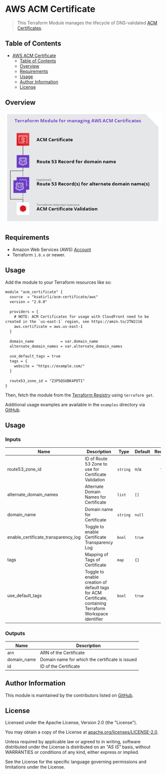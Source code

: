 # AWS ACM Certificate

> This Terraform Module manages the lifecycle of DNS-validated [ACM Certificates](https://docs.aws.amazon.com/acm/latest/userguide/acm-overview.html).

## Table of Contents

- [AWS ACM Certificate](#aws-acm-certificate)
  - [Table of Contents](#table-of-contents)
  - [Overview](#overview)
  - [Requirements](#requirements)
  - [Usage](#usage)
  - [Author Information](#author-information)
  - [License](#license)

## Overview

![Terraform Module: AWS ACM Certificate](https://raw.githubusercontent.com/ksatirli/terraform-aws-acm-certificate/main/overview.png "Terraform Module: AWS ACM Certificate")

## Requirements

* Amazon Web Services (AWS) [Account](https://aws.amazon.com/account/)
* Terraform `1.0.x` or newer.

## Usage

Add the module to your Terraform resources like so:

```hcl
module "acm_certificate" {
  source  = "ksatirli/acm-certificate/aws"
  version = "2.0.0"

  providers = {
    # NOTE: ACM Certificates for usage with CloudFront need to be created in the `us-east-1` region, see https://amzn.to/2TW2J16
    aws.certificate = aws.us-east-1
  }

  domain_name            = var.domain_name
  alternate_domain_names = var.alternate_domain_names

  use_default_tags = true
  tags = {
    website = "https://example.com/"
  }

  route53_zone_id = "Z3P5QSUBK4POTI"
}
```

Then, fetch the module from the [Terraform Registry](https://registry.terraform.io/modules/ksatirli/acm-certificate) using `terraform get`.

Additional usage examples are available in the `examples` directory via [GitHub](https://github.com/ksatirli/terraform-aws-acm-certificate/tree/main/examples).

## Usage

<!-- BEGIN_TF_DOCS -->
### Inputs

| Name | Description | Type | Default | Required |
|------|-------------|------|---------|:--------:|
| route53_zone_id | ID of Route 53 Zone to use for Certificate Validation | `string` | n/a | yes |
| alternate_domain_names | Alternate Domain Names for Certificate | `list` | `[]` | no |
| domain_name | Domain name for Certificate | `string` | `null` | no |
| enable_certificate_transparency_log | Toggle to enable Certificate Transparency Log | `bool` | `true` | no |
| tags | Mapping of Tags of Certificate | `map` | `{}` | no |
| use_default_tags | Toggle to enable creation of default tags for ACM Certificate, containing Terraform Workspace identifier | `bool` | `true` | no |

### Outputs

| Name | Description |
|------|-------------|
| arn | ARN of the Certificate |
| domain_name | Domain name for which the certificate is issued |
| id | ID of the Certificate |
<!-- END_TF_DOCS -->

## Author Information

This module is maintained by the contributors listed on [GitHub](https://github.com/ksatirli/terraform-aws-acm-certificate/graphs/contributors).

## License

Licensed under the Apache License, Version 2.0 (the "License").

You may obtain a copy of the License at [apache.org/licenses/LICENSE-2.0](http://www.apache.org/licenses/LICENSE-2.0).

Unless required by applicable law or agreed to in writing, software distributed under the License is distributed on an _"AS IS"_ basis, without WARRANTIES or conditions of any kind, either express or implied.

See the License for the specific language governing permissions and limitations under the License.
